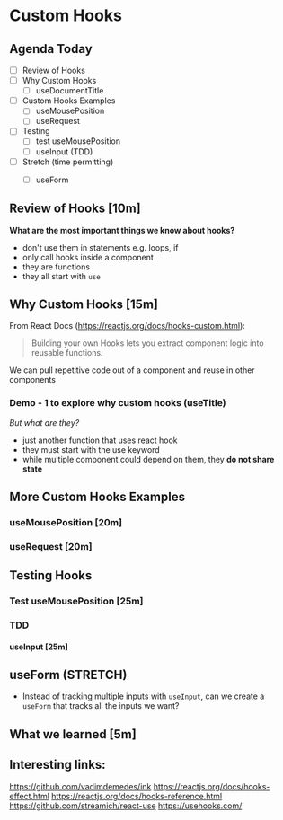 Custom Hooks
============

## Agenda Today

- [ ] Review of Hooks
- [ ] Why Custom Hooks
  + [ ] useDocumentTitle
- [ ] Custom Hooks Examples
  + [ ] useMousePosition
  + [ ] useRequest
- [ ] Testing
  + [ ] test useMousePosition
  + [ ] useInput (TDD)
- [ ] Stretch (time permitting)
  + [ ] useForm


## Review of Hooks [10m]

**What are the most important things we know about hooks?**

- don't use them in statements e.g. loops, if
- only call hooks inside a component
- they are functions
- they all start with `use`

## Why Custom Hooks [15m]

From React Docs (https://reactjs.org/docs/hooks-custom.html):

> Building your own Hooks lets you extract component logic into reusable functions.

 We can pull repetitive code out of a component and reuse in other components

### Demo - 1 to explore why custom hooks (useTitle)

*But what are they?*

- just another function that uses react hook
- they must start with the use keyword
- while multiple component could depend on them, they **do not share state**


## More Custom Hooks Examples

### useMousePosition [20m]


### useRequest [20m]


## Testing Hooks

### Test useMousePosition [25m]

### TDD

#### useInput [25m]


## useForm (STRETCH)

- Instead of tracking multiple inputs with `useInput`, can we create a `useForm` that tracks all the inputs we want?



## What we learned [5m]



## Interesting links:

https://github.com/vadimdemedes/ink
https://reactjs.org/docs/hooks-effect.html
https://reactjs.org/docs/hooks-reference.html
https://github.com/streamich/react-use
https://usehooks.com/